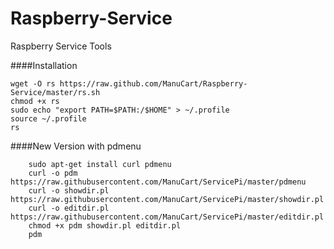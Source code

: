 Raspberry-Service
=================

Raspberry Service Tools

####Installation

    wget -O rs https://raw.github.com/ManuCart/Raspberry-Service/master/rs.sh
    chmod +x rs
    sudo echo "export PATH=$PATH:/$HOME" > ~/.profile
    source ~/.profile
    rs

####New Version with pdmenu
```
    sudo apt-get install curl pdmenu
    curl -o pdm https://raw.githubusercontent.com/ManuCart/ServicePi/master/pdmenu
    curl -o showdir.pl https://raw.githubusercontent.com/ManuCart/ServicePi/master/showdir.pl
    curl -o editdir.pl https://raw.githubusercontent.com/ManuCart/ServicePi/master/editdir.pl
    chmod +x pdm showdir.pl editdir.pl
    pdm
```
